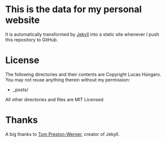 # This is the data for my personal website

It is automatically transformed by [Jekyll](http://github.com/mojombo/jekyll) into a static site whenever I push this repository to GitHub.

# License

The following directories and their contents are Copyright Lucas Húngaro. 
You may not reuse anything therein without my permission:

* _posts/

All other directories and files are MIT Licensed. 

# Thanks

A big thanks to [Tom Preston-Werner](http://tom.preston-werner.com), creator of Jekyll.